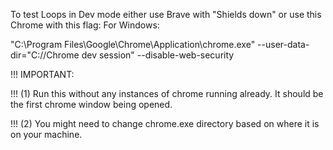 To test Loops in Dev mode either use Brave with "Shields down" or use this Chrome with this flag:
For Windows:

"C:\Program Files\Google\Chrome\Application\chrome.exe" --user-data-dir="C://Chrome dev session" --disable-web-security

!!! IMPORTANT:

!!! (1) Run this without any instances of chrome running already. It should be the first chrome window being opened.

!!! (2) You might need to change chrome.exe directory based on where it is on your machine.
